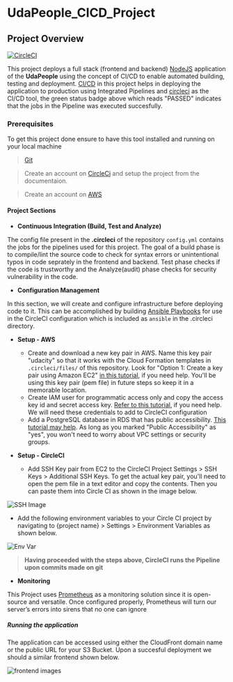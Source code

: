 # UdaPeople_CICD_Project

## Project Overview

[![CircleCI](https://dl.circleci.com/status-badge/img/gh/Martins-Ops/UdaPeople_CICD_Project/tree/main.svg?style=svg)](https://dl.circleci.com/status-badge/redirect/gh/Martins-Ops/UdaPeople_CICD_Project/tree/main)

This project deploys a full stack (frontend and backend) [NodeJS](https://nodejs.org/en/) application of the **UdaPeople** using the concept of CI/CD to enable automated building, testing and deployment.
[CI/CD](https://en.wikipedia.org/wiki/CI/CD) in this project helps in deploying the application to production using Integrated Pipelines and [circleci](https://circleci.com/) as the CI/CD tool, the green status badge above which reads "PASSED" indicates that the jobs in the Pipeline was executed succesfully.

### Prerequisites

To get this project done ensure to have this tool installed and running on your local machine

> [Git](https://git-scm.com/)

> Create an account on [CircleCi](https://circleci.com/) and  setup the project from the documentaion. 

> Create an account on [AWS](https://aws.amazon.com/)

#### Project Sections

- **Continuous Integration (Build, Test and Analyze)**

The config file present in the **.circleci** of the repository `config.yml` contains the jobs for the pipelines used for this project. 
The goal of a build phase is to compile/lint the source code to check for syntax errors or unintentional typos in code seprately in the frontend and backend.
Test phase checks if the code is trustworthy and the Analyze(audit) phase checks for security vulnerability in the code.

- **Configuration Management**

In this section, we will create and configure infrastructure before deploying code to it. This can be accomplished by building [Ansible Playbooks](https://docs.ansible.com/ansible/latest/user_guide/playbooks_intro.html) for use in the CircleCI configuration which is included as `ansible` in the .circleci directory.
  
- **Setup - AWS**

  - Create and download a new key pair in AWS. Name this key pair "udacity" so that it works with the Cloud Formation templates in `.circleci/files/` of this repository. Look for "Option 1: Create a key pair using Amazon EC2" [in this tutorial](https://docs.aws.amazon.com/servicecatalog/latest/adminguide/getstarted-keypair.html), if you need help. You'll be using this key pair (pem file) in future steps so keep it in a memorable location.
  - Create IAM user for programmatic access only and copy the access key id and secret access key. [Refer to this tutorial](https://docs.aws.amazon.com/IAM/latest/UserGuide/id_users_create.html), if you need help. We will need these credentials to add to CircleCI configuration 
  - Add a PostgreSQL database in RDS that has public accessibility. [This tutorial may help](https://docs.aws.amazon.com/AmazonRDS/latest/UserGuide/CHAP_GettingStarted.CreatingConnecting.PostgreSQL.html). As long as you marked "Public Accessibility" as "yes", you won't need to worry about VPC settings or security groups.

- **Setup - CircleCI**
  - Add SSH Key pair from EC2 to the CircleCI Project Settings > SSH Keys > Additional SSH Keys. To get the actual key pair, you'll need to open the pem file in a text editor and copy the contents. Then you can paste them into Circle CI as shown in the image below.
  
![SSH Image](https://video.udacity-data.com/topher/2021/October/616d50a0_screenshot-2021-10-12-at-1.01.28-pm/screenshot-2021-10-12-at-1.01.28-pm.png)

  - Add the following environment variables to your Circle CI project by navigating to {project name} > Settings > Environment Variables as shown below.

![Env Var](https://video.udacity-data.com/topher/2021/October/616d513a_screenshot-2021-10-18-at-4.18.16-pm/screenshot-2021-10-18-at-4.18.16-pm.png)
  
> **Having proceeded with the steps above, CircleCI runs the Pipeline upon commits made on git**

- **Monitoring**

This Project uses [Prometheus](https://prometheus.io/) as a monitoring solution since it is open-source and versatile. Once configured properly, Prometheus will turn our server’s errors into sirens that no one can ignore

##### Running the application

The application can be accessed using either the CloudFront domain name or the public URL for your S3 Bucket. Upon a succesful deployment we should a similar frontend shown below.

![frontend images](https://video.udacity-data.com/topher/2021/October/616e6ef4_screenshot-2021-10-14-at-1.23.28-am/screenshot-2021-10-14-at-1.23.28-am.png)
